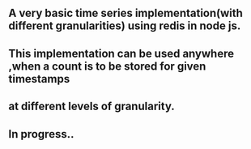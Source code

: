 ## A very basic time series implementation(with different granularities) using redis in node js.

## This implementation can be used anywhere ,when a count is to be stored for given timestamps
##  at different levels of granularity.

## In progress..